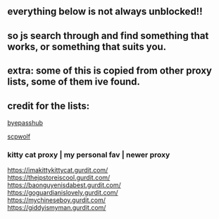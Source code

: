 ## everything below is not always unblocked!!
## so js search through and find something that works, or something that suits you.

## extra: some of this is copied from other proxy lists, some of them ive found.

## credit for the lists:
[byepasshub](https://github.com/wea-f/ByePassHub/tree/main)

[scpwolf](sites.google.com/view/wolfunblock)


### kitty cat proxy | my personal fav | newer proxy


https://imakittykittycat.gurdit.com/  <br>
https://thejpstoreiscool.gurdit.com/  <br>
https://baonguyenisdabest.gurdit.com/ <br>
https://goguardianislovely.gurdit.com/ <br>
https://mychineseboy.gurdit.com/ <br>
https://giddyismyman.gurdit.com/ <br>
